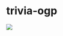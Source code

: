 # trivia-ogp

<img src="https://trivia-ogp.vercel.app/api/ogp?forwardText=雨の日は&backwardText=傘を差すと良い" />
